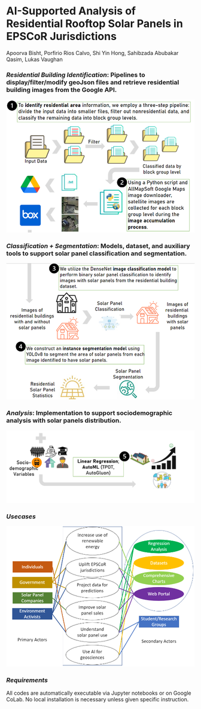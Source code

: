 # AI-Supported Analysis of Residential Rooftop Solar Panels in EPSCoR Jurisdictions
Apoorva Bisht, Porfirio Rios Calvo, Shi Yin Hong, Sahibzada Abubakar Qasim, Lukas Vaughan

### *Residential Building Identification*: Pipelines to display/filter/modify geoJson files and retrieve residential building images from the Google API. 
![Cover](meta/1.PNG)

### *Classification + Segmentation*: Models, dataset, and auxiliary tools to support solar panel classification and segmentation.
![Cover](meta/2.PNG)

### *Analysis*: Implementation to support sociodemographic analysis with solar panels distribution.
![Cover](meta/3.PNG)

### *Usecases*
![Cover](meta/useCaseDig3.PNG)

### *Requirements*
All codes are automatically executable via Jupyter notebooks or on Google CoLab. No local installation is necessary unless given specific instruction.
